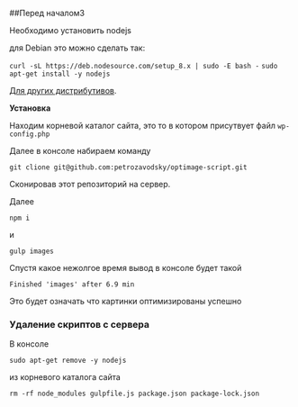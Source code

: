 ##Перед началом3

Необходимо установить nodejs

для Debian это можно сделать так:

`curl -sL https://deb.nodesource.com/setup_8.x | sudo -E bash -`
`sudo apt-get install -y nodejs`

[Для других дистрибутивов](https://nodejs.org/en/download/package-manager/).

**Установка**

Находим корневой каталог сайта, это то в котором присутвует файл `wp-config.php`

Далее в консоле набираем команду

`git clione git@github.com:petrozavodsky/optimage-script.git`

Сконировав этот репозиторий на сервер.

Далее 

`npm i`

и

`gulp images`        


Спустя какое нежолгое время вывод в консоле будет такой

`Finished 'images' after 6.9 min`

Это будет означать что картинки оптимизированы успешно


### Удаление скриптов с сервера ###

В консоле

`sudo apt-get remove -y nodejs`


из корневого каталога сайта

`rm -rf node_modules gulpfile.js package.json package-lock.json`
